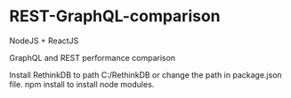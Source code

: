 # REST-GraphQL-comparison
NodeJS + ReactJS

GraphQL and REST performance comparison

Install RethinkDB to path C:/RethinkDB or change the path in package.json file. npm install to install node modules.

